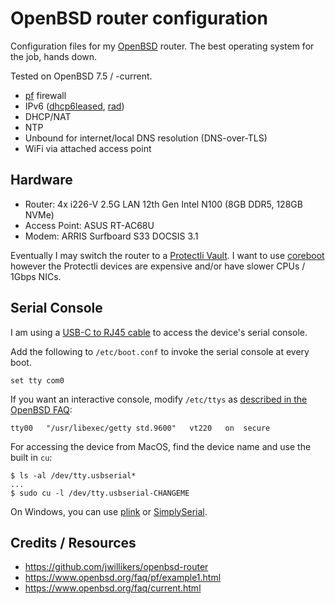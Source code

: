 # OpenBSD router configuration

Configuration files for my [OpenBSD](https://www.openbsd.org) router.  The best operating system for the job, hands down.

Tested on OpenBSD 7.5 / -current.

 - [pf](https://www.openbsd.org/faq/pf/) firewall
 - IPv6 ([dhcp6leased](https://man.openbsd.org/dhcp6leased.8), [rad](https://man.openbsd.org/rad.8))
 - DHCP/NAT
 - NTP
 - Unbound for internet/local DNS resolution (DNS-over-TLS)
 - WiFi via attached access point

## Hardware

 - Router: 4x i226-V 2.5G LAN 12th Gen Intel N100 (8GB DDR5, 128GB NVMe)
 - Access Point: ASUS RT-AC68U
 - Modem: ARRIS Surfboard S33 DOCSIS 3.1

Eventually I may switch the router to a [Protectli Vault](https://protectli.com/).  I want to use [coreboot](https://www.coreboot.org/) however the Protectli devices are expensive and/or have slower CPUs / 1Gbps NICs.

## Serial Console

I am using a [USB-C to RJ45 cable](https://www.amazon.com/dp/B08F7VY86M) to access the device's serial console.

Add the following to `/etc/boot.conf` to invoke the serial console at every boot.
```
set tty com0
```

If you want an interactive console, modify `/etc/ttys` as [described in the OpenBSD FAQ](https://www.openbsd.org/faq/faq7.html#SerCon):

```
tty00	"/usr/libexec/getty std.9600"	vt220 	on  secure
```

For accessing the device from MacOS, find the device name and use the built in `cu`:

```
$ ls -al /dev/tty.usbserial*
...
$ sudo cu -l /dev/tty.usbserial-CHANGEME
```

On Windows, you can use [plink](https://www.chiark.greenend.org.uk/~sgtatham/putty/latest.html) or [SimplySerial](https://github.com/fasteddy516/SimplySerial).

## Credits / Resources

 - https://github.com/jwillikers/openbsd-router
 - https://www.openbsd.org/faq/pf/example1.html
 - https://www.openbsd.org/faq/current.html
